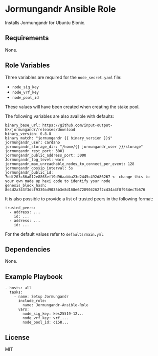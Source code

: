 # Jormungandr Ansible Role

Installs Jormungandr for Ubuntu Bionic.

## Requirements

None.

## Role Variables

Three variables are required for the `node_secret.yaml` file:

- `node_sig_key`
- `node_vrf_key`
- `node_pool_id`

These values will have been created when creating the stake pool.

The following variables are also availble with defaults:

    binary_base_url: https://github.com/input-output-hk/jormungandr/releases/download
    binary_version: 0.8.8
    binary_match: "jormungandr {{ binary_version }}$"
    jormungandr_user: cardano
    jormungandr_storage_dir: "/home/{{ jormungandr_user }}/storage"
    jormungandr_rest_port: 3001
    jormungandr_public_address_port: 3000
    Jormungandr_log_level: warn
    jormungandr_max_unreachable_nodes_to_connect_per_event: 128
    jormungandr_gossip_interval: 5s
    jormungandr_public_id: 7ddf203c86a012e8863ef19d96aabba23d2445c492d86267 <- change this to your own made up hexi code to identify your node
    genesis_block_hash: 8e4d2a343f3dcf9330ad9035b3e8d168e6728904262f2c434a4f8f934ec7b676 

It is also possible to provide a list of trusted peers in the following format:

    trusted_peers:
      - address: ...
        id: ...
      - address: ...
        id: ...

For the default values refer to `defaults/main.yml`.

## Dependencies

None.

## Example Playbook

    - hosts: all
      tasks:
        - name: Setup Jormungandr
          include_role:
            name: Jormungandr-Ansible-Role
          vars:
            node_sig_key: kes25519-12...
            node_vrf_key: vrf_...
            node_pool_id: c158...

## License

MIT
